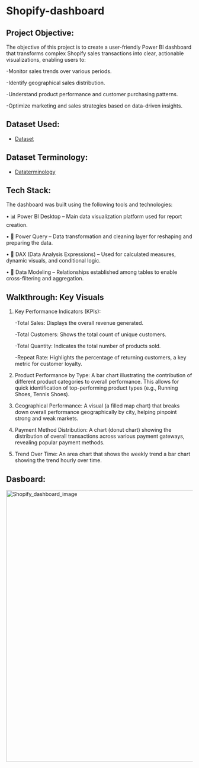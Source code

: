 # Shopify-dashboard
## Project Objective:
 The objective of this project is to create a user-friendly Power BI dashboard that transforms complex Shopify sales transactions into clear, actionable visualizations, enabling users to:
 
-Monitor sales trends over various periods.

-Identify geographical sales distribution.

-Understand product performance and customer purchasing patterns.

-Optimize marketing and sales strategies based on data-driven insights.

## Dataset Used:
- <a href="https://github.com/Anjali29kri/Shopify-dashboard/blob/main/Shopify%20Sales.xlsx">Dataset</a>
## Dataset Terminology:
- <a href="https://github.com/Anjali29kri/Shopify-dashboard/blob/main/Shopify%20-%20Data%20Terminology.docx">Dataterminology</a>
## Tech Stack:
 The dashboard was built using the following tools and technologies:
 
• 📊 Power BI Desktop – Main data visualization platform used for report creation.

• 📂 Power Query – Data transformation and cleaning layer for reshaping and preparing the data.

• 🧠 DAX (Data Analysis Expressions) – Used for calculated measures, dynamic visuals, and conditional logic.

• 📝 Data Modeling – Relationships established among tables to enable cross-filtering and aggregation.
## Walkthrough: Key Visuals

1. Key Performance Indicators (KPIs):

   -Total Sales: Displays the overall revenue generated.

   -Total Customers: Shows the total count of unique customers.

   -Total Quantity: Indicates the total number of products sold.

   -Repeat Rate: Highlights the percentage of returning customers, a key metric for customer loyalty.

2. Product Performance by Type: A bar chart illustrating the contribution of different product categories to overall performance. This allows for quick identification of top-performing product types (e.g., Running Shoes, Tennis Shoes).

3. Geographical Performance: A visual (a filled map chart) that breaks down overall performance geographically by city, helping pinpoint strong and weak markets.

4. Payment Method Distribution: A chart (donut chart) showing the distribution of overall transactions across various payment gateways, revealing popular payment methods.
5. Trend Over Time: An area chart that shows the weekly trend a bar chart showing the trend hourly over time.
## Dasboard:
<img width="1234" height="732" alt="Shopify_dashboard_image" src="https://github.com/user-attachments/assets/3929e8cd-a6fd-4661-a462-782c306511ba" />




